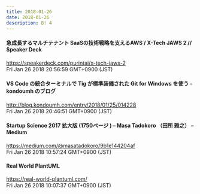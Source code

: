 ```yaml
---
title: 2018-01-26
date: 2018-01-26
description: B! 4
---
```


#### 急成長するマルチテナント SaaSの技術戦略を支えるAWS / X-Tech JAWS 2  // Speaker Deck
https://speakerdeck.com/purintai/x-tech-jaws-2<br>
Fri Jan 26 2018 20:56:59 GMT+0900 (JST)<br>


#### VS Code の統合ターミナルで Tig が標準装備された Git for Windows を使う - kondoumh のブログ
http://blog.kondoumh.com/entry/2018/01/25/014228<br>
Fri Jan 26 2018 20:46:51 GMT+0900 (JST)<br>


#### Startup Science 2017 拡大版 (1750ページ ) – Masa Tadokoro （田所 雅之） – Medium
https://medium.com/@masatadokoro/9b1e144204af<br>
Fri Jan 26 2018 10:57:24 GMT+0900 (JST)<br>


#### Real World PlantUML
https://real-world-plantuml.com/<br>
Fri Jan 26 2018 10:07:37 GMT+0900 (JST)<br>



